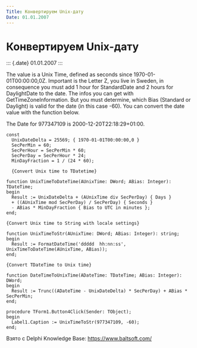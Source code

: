 ```yaml
---
Title: Конвертируем Unix-дату
Date: 01.01.2007
---
```



Конвертируем Unix-дату
======================

::: {.date}
01.01.2007
:::

The value is a Unix Time, defined as seconds since
1970-01-01T00:00:00,0Z. Important is the Letter Z, you live in Sweden,
in consequence you must add 1 hour for StandardDate and 2 hours for
DaylightDate to the date. The infos you can get with
GetTimeZoneInformation. But you must determine, which Bias (Standard or
Daylight) is valid for the date (in this case -60). You can convert the
date value with the function below.

The Date for 977347109 is 2000-12-20T22:18:29+01:00.

    const
      UnixDateDelta = 25569; { 1970-01-01T00:00:00,0 }
      SecPerMin = 60;
      SecPerHour = SecPerMin * 60;
      SecPerDay = SecPerHour * 24;
      MinDayFraction = 1 / (24 * 60);
     
      {Convert Unix time to TDatetime}
     
    function UnixTimeToDateTime(AUnixTime: DWord; ABias: Integer): TDateTime;
    begin
      Result := UnixDateDelta + (AUnixTime div SecPerDay) { Days }
      + ((AUnixTime mod SecPerDay) / SecPerDay) { Seconds }
      - ABias * MinDayFraction { Bias to UTC in minutes };
    end;
     
    {Convert Unix time to String with locale settings}
     
    function UnixTimeToStr(AUnixTime: DWord; ABias: Integer): string;
    begin
      Result := FormatDateTime('ddddd  hh:nn:ss', UnixTimeToDateTime(AUnixTime, ABias));
    end;
     
    {Convert TDateTime to Unix time}
     
    function DateTimeToUnixTime(ADateTime: TDateTime; ABias: Integer): DWord;
    begin
      Result := Trunc((ADateTime - UnixDateDelta) * SecPerDay) + ABias * SecPerMin;
    end;
     
    procedure TForm1.Button4Click(Sender: TObject);
    begin
      Label1.Caption := UnixTimeToStr(977347109, -60);
    end;

Взято с Delphi Knowledge Base: <https://www.baltsoft.com/>
